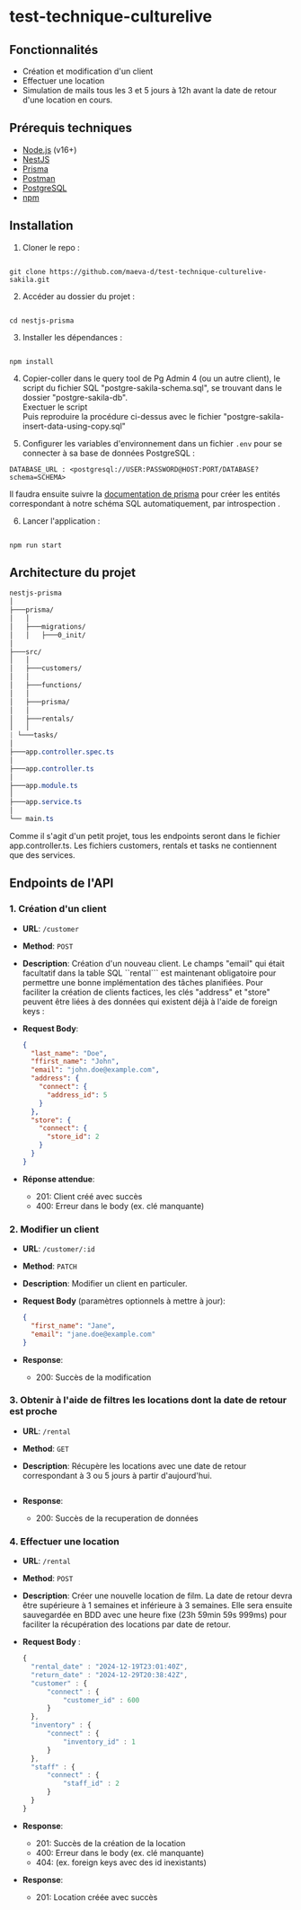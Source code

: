 # test-technique-culturelive

## Fonctionnalités

- Création et modification d'un client
- Effectuer une location
- Simulation de mails tous les 3 et 5 jours à 12h avant la date de retour d'une location en cours.

## Prérequis techniques

- [Node.js](https://nodejs.org/en/download/) (v16+)
- [NestJS](https://nestjs.com/)
- [Prisma](https://www.prisma.io/docs/getting-started/setup-prisma/add-to-existing-project/relational-databases/connect-your-database-typescript-postgresql)
- [Postman](https://www.postman.com/)
- [PostgreSQL](https://www.postgresql.org/download/)
- [npm](https://www.npmjs.com/)

## Installation

1. Cloner le repo :

```

git clone https://github.com/maeva-d/test-technique-culturelive-sakila.git

```

2. Accéder au dossier du projet :

```

cd nestjs-prisma

```

3. Installer les dépendances :

```

npm install

```

4. Copier-coller dans le query tool de Pg Admin 4 (ou un autre client), le script du fichier SQL "postgre-sakila-schema.sql", se trouvant dans le dossier "postgre-sakila-db".
   <br/>
   Exectuer le script
   <br/>
   Puis reproduire la procédure ci-dessus avec le fichier "postgre-sakila-insert-data-using-copy.sql"

5. Configurer les variables d'environnement dans un fichier `.env` pour se connecter à sa base de données PostgreSQL :

```env
DATABASE_URL : <postgresql://USER:PASSWORD@HOST:PORT/DATABASE?schema=SCHEMA>
```

Il faudra ensuite suivre la [documentation de prisma](https://www.prisma.io/docs/getting-started/setup-prisma/add-to-existing-project/relational-databases/introspection-typescript-postgresql) pour créer les entités correspondant à notre schéma SQL automatiquement, par <bold>introspection</bold> .

6. Lancer l'application :

```

npm run start

```

## Architecture du projet

```scss
nestjs-prisma
│
├───prisma/
│	│
│	├───migrations/
│	│   ├───0_init/
│
├───src/
│	│
│	├───customers/
│	│
│	├───functions/
│	│
│	├───prisma/
│	│
│	├───rentals/
│	│
| └───tasks/
│
├───app.controller.spec.ts
│
├───app.controller.ts
│
├───app.module.ts
│
├───app.service.ts
│
└── main.ts

```

Comme il s'agit d'un petit projet, tous les endpoints seront dans le fichier app.controller.ts. Les fichiers customers, rentals et tasks ne contiennent que des services.

## Endpoints de l'API

### 1. **Création d'un client**

- **URL**: `/customer`
- **Method**: `POST`
- **Description**: Création d'un nouveau client. Le champs "email" qui était facultatif dans la table SQL ``rental``` est maintenant obligatoire pour permettre une bonne implémentation des tâches planifiées.
  Pour faciliter la création de clients factices, les clés "address" et "store" peuvent être liées à des données qui existent déjà à l'aide de foreign keys :
- **Request Body**:

  ```json
  {
    "last_name": "Doe",
    "ffirst_name": "John",
    "email": "john.doe@example.com",
    "address": {
      "connect": {
        "address_id": 5
      }
    },
    "store": {
      "connect": {
        "store_id": 2
      }
    }
  }
  ```

- **Réponse attendue**:
  - 201: Client créé avec succès
  - 400: Erreur dans le body (ex. clé manquante)
  <!-- - 409: Erreur de validation (ex. email déjà utilisé) -->

### 2. **Modifier un client**

- **URL**: `/customer/:id`
- **Method**: `PATCH`
- **Description**: Modifier un client en particuler.
- **Request Body** (paramètres optionnels à mettre à jour):

  ```json
  {
    "first_name": "Jane",
    "email": "jane.doe@example.com"
  }
  ```

- **Response**:
  - 200: Succès de la modification

### 3. **Obtenir à l'aide de filtres les locations dont la date de retour est proche**

- **URL**: `/rental`
- **Method**: `GET`
- **Description**: Récupère les locations avec une date de retour correspondant à 3 ou 5 jours à partir d'aujourd'hui.

  ```

  ```

- **Response**:
  - 200: Succès de la recuperation de données

### 4. **Effectuer une location**

- **URL**: `/rental`
- **Method**: `POST`
- **Description**: Créer une nouvelle location de film.
  La date de retour devra être supérieure à 1 semaines et inférieure à 3 semaines. Elle sera ensuite sauvegardée en BDD avec une heure fixe (23h 59min 59s 999ms) pour faciliter la récupération des locations par date de retour.
- **Request Body** :
  ```js
  {
    "rental_date" : "2024-12-19T23:01:40Z",
    "return_date" : "2024-12-29T20:38:42Z",
    "customer" : {
        "connect" : {
            "customer_id" : 600
        }
    },
    "inventory" : {
        "connect" : {
            "inventory_id" : 1
        }
    },
    "staff" : {
        "connect" : {
            "staff_id" : 2
        }
    }
  }
  ```
- **Response**:

  - 201: Succès de la création de la location
  - 400: Erreur dans le body (ex. clé manquante)
  - 404: (ex. foreign keys avec des id inexistants)

- **Response**:
  - 201: Location créée avec succès

